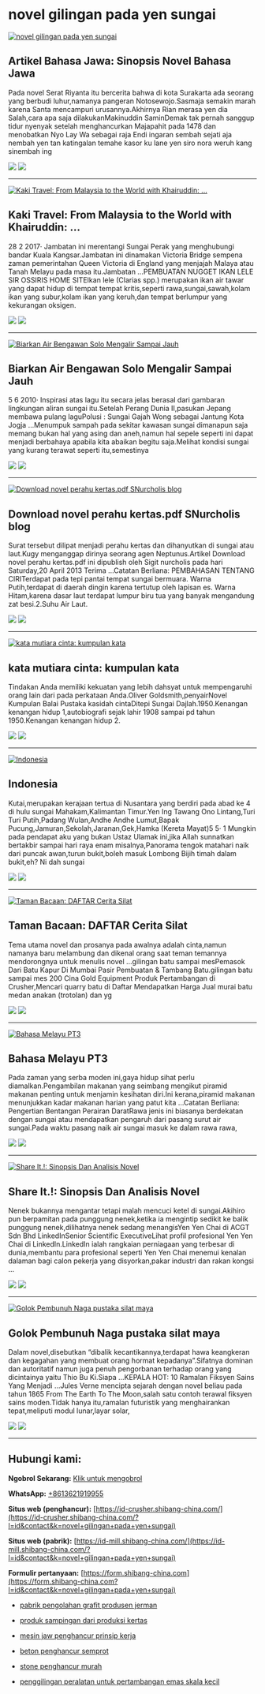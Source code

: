# novel gilingan pada yen sungai

<a href="https://swt.shibang-china.com/?l=id&img&k=novel+gilingan+pada+yen+sungai" target="_blank">![novel gilingan pada yen sungai](http://static.shibang-china.com/all-800x300/1518.jpg)</a>

## Artikel Bahasa Jawa: Sinopsis Novel Bahasa Jawa
Pada novel Serat Riyanta itu bercerita bahwa di kota Surakarta ada seorang yang berbudi luhur,namanya pangeran Notosewojo.Sasmaja semakin marah karena Santa mencampuri urusannya.Akhirnya Rian merasa yen dia Salah,cara apa saja dilakukanMakinuddin SaminDemak tak pernah sanggup tidur nyenyak setelah menghancurkan Majapahit pada 1478 dan menobatkan Nyo Lay Wa sebagai raja Endi ingaran sembah sejati aja nembah yen tan katingalan temahe kasor ku lane yen siro nora weruh kang sinembah ing


<a href="https://whatsapp.shibangsoft.com/WhatsApp.php" target="_blank" title="WhatsApp">![](http://static.shibang-china.com/icon/whatsapp.png)</a> <a href="https://swt.shibang-china.com/?l=id&icon&k=novel+gilingan+pada+yen+sungai" target="_blank">![](http://static.shibang-china.com/icon/chat-id.png)</a>

---

<a href="https://swt.shibang-china.com/?l=id&img&k=novel+gilingan+pada+yen+sungai" target="_blank">![Kaki Travel: From Malaysia to the World with Khairuddin: …](http://static.shibang-china.com/all-800x300/886.jpg)</a>

## Kaki Travel: From Malaysia to the World with Khairuddin: …
28 2 2017· Jambatan ini merentangi Sungai Perak yang menghubungi bandar Kuala Kangsar.Jambatan ini dinamakan Victoria Bridge sempena zaman pemerintahan Queen Victoria di England yang menjajah Malaya atau Tanah Melayu pada masa itu.Jambatan …PEMBUATAN NUGGET IKAN LELE SIR OSSIRIS HOME SITEIkan lele (Clarias spp.) merupakan ikan air tawar yang dapat hidup di tempat tempat kritis,seperti rawa,sungai,sawah,kolam ikan yang subur,kolam ikan yang keruh,dan tempat berlumpur yang kekurangan oksigen.


<a href="https://whatsapp.shibangsoft.com/WhatsApp.php" target="_blank" title="WhatsApp">![](http://static.shibang-china.com/icon/whatsapp.png)</a> <a href="https://swt.shibang-china.com/?l=id&icon&k=novel+gilingan+pada+yen+sungai" target="_blank">![](http://static.shibang-china.com/icon/chat-id.png)</a>

---

<a href="https://swt.shibang-china.com/?l=id&img&k=novel+gilingan+pada+yen+sungai" target="_blank">![Biarkan Air Bengawan Solo Mengalir Sampai Jauh](http://static.shibang-china.com/all-800x300/620.jpg)</a>

## Biarkan Air Bengawan Solo Mengalir Sampai Jauh
5 6 2010· Inspirasi atas lagu itu secara jelas berasal dari gambaran lingkungan aliran sungai itu.Setelah Perang Dunia II,pasukan Jepang membawa pulang laguPolusi : Sungai Gajah Wong sebagai Jantung Kota Jogja …Menumpuk sampah pada sekitar kawasan sungai dimanapun saja memang bukan hal yang asing dan aneh,namun hal sepele seperti ini dapat menjadi berbahaya apabila kita abaikan begitu saja.Melihat kondisi sungai yang kurang terawat seperti itu,semestinya


<a href="https://whatsapp.shibangsoft.com/WhatsApp.php" target="_blank" title="WhatsApp">![](http://static.shibang-china.com/icon/whatsapp.png)</a> <a href="https://swt.shibang-china.com/?l=id&icon&k=novel+gilingan+pada+yen+sungai" target="_blank">![](http://static.shibang-china.com/icon/chat-id.png)</a>

---

<a href="https://swt.shibang-china.com/?l=id&img&k=novel+gilingan+pada+yen+sungai" target="_blank">![Download novel perahu kertas.pdf SNurcholis blog](http://static.shibang-china.com/all-800x300/554.jpg)</a>

## Download novel perahu kertas.pdf SNurcholis blog
Surat tersebut dilipat menjadi perahu kertas dan dihanyutkan di sungai atau laut.Kugy menganggap dirinya seorang agen Neptunus.Artikel Download novel perahu kertas.pdf ini dipublish oleh Sigit nurcholis pada hari Saturday,20 April 2013 Terima …Catatan Berliana: PEMBAHASAN TENTANG CIRITerdapat pada tepi pantai tempat sungai bermuara. Warna Putih,terdapat di daerah dingin karena tertutup oleh lapisan es. Warna Hitam,karena dasar laut terdapat lumpur biru tua yang banyak mengandung zat besi.2.Suhu Air Laut.


<a href="https://whatsapp.shibangsoft.com/WhatsApp.php" target="_blank" title="WhatsApp">![](http://static.shibang-china.com/icon/whatsapp.png)</a> <a href="https://swt.shibang-china.com/?l=id&icon&k=novel+gilingan+pada+yen+sungai" target="_blank">![](http://static.shibang-china.com/icon/chat-id.png)</a>

---

<a href="https://swt.shibang-china.com/?l=id&img&k=novel+gilingan+pada+yen+sungai" target="_blank">![kata mutiara cinta: kumpulan kata](http://static.shibang-china.com/all-800x300/187.jpg)</a>

## kata mutiara cinta: kumpulan kata
Tindakan Anda memiliki kekuatan yang lebih dahsyat untuk mempengaruhi orang lain dari pada perkataan Anda.Oliver Goldsmith,penyairNovel Kumpulan Balai Pustaka kasidah cintaDitepi Sungai Dajlah.1950.Kenangan kenangan hidup 1,autobiografi sejak lahir 1908 sampai pd tahun 1950.Kenangan kenangan hidup 2.


<a href="https://whatsapp.shibangsoft.com/WhatsApp.php" target="_blank" title="WhatsApp">![](http://static.shibang-china.com/icon/whatsapp.png)</a> <a href="https://swt.shibang-china.com/?l=id&icon&k=novel+gilingan+pada+yen+sungai" target="_blank">![](http://static.shibang-china.com/icon/chat-id.png)</a>

---

<a href="https://swt.shibang-china.com/?l=id&img&k=novel+gilingan+pada+yen+sungai" target="_blank">![Indonesia](http://static.shibang-china.com/all-800x300/666.jpg)</a>

## Indonesia
Kutai,merupakan kerajaan tertua di Nusantara yang berdiri pada abad ke 4 di hulu sungai Mahakam,Kalimantan Timur.Yen Ing Tawang Ono Lintang,Turi Turi Putih,Padang Wulan,Andhe Andhe Lumut,Bapak Pucung,Jamuran,Sekolah,Jaranan,Gek,Hamka (Kereta Mayat)5 5· 1 Mungkin pada pendapat aku yang bukan Ustaz Ulamak ini,jika Allah sunnatkan bertakbir sampai hari raya enam misalnya,Panorama tengok matahari naik dari puncak awan,turun bukit,boleh masuk Lombong Bijih timah dalam bukit,eh? Ni dah sungai


<a href="https://whatsapp.shibangsoft.com/WhatsApp.php" target="_blank" title="WhatsApp">![](http://static.shibang-china.com/icon/whatsapp.png)</a> <a href="https://swt.shibang-china.com/?l=id&icon&k=novel+gilingan+pada+yen+sungai" target="_blank">![](http://static.shibang-china.com/icon/chat-id.png)</a>

---

<a href="https://swt.shibang-china.com/?l=id&img&k=novel+gilingan+pada+yen+sungai" target="_blank">![Taman Bacaan: DAFTAR Cerita Silat](http://static.shibang-china.com/all-800x300/1379.jpg)</a>

## Taman Bacaan: DAFTAR Cerita Silat
Tema utama novel dan prosanya pada awalnya adalah cinta,namun namanya baru melambung dan dikenal orang saat teman temannya mendorongnya untuk menulis novel …gilingan batu sampai mesPemasok Dari Batu Kapur Di Mumbai Pasir Pembuatan & Tambang Batu.gilingan batu sampai mes 200 Cina Gold Equipment Produk Pertambangan di Crusher,Mencari quarry batu di Daftar Mendapatkan Harga Jual murai batu medan anakan (trotolan) dan yg


<a href="https://whatsapp.shibangsoft.com/WhatsApp.php" target="_blank" title="WhatsApp">![](http://static.shibang-china.com/icon/whatsapp.png)</a> <a href="https://swt.shibang-china.com/?l=id&icon&k=novel+gilingan+pada+yen+sungai" target="_blank">![](http://static.shibang-china.com/icon/chat-id.png)</a>

---

<a href="https://swt.shibang-china.com/?l=id&img&k=novel+gilingan+pada+yen+sungai" target="_blank">![Bahasa Melayu PT3](http://static.shibang-china.com/all-800x300/295.jpg)</a>

## Bahasa Melayu PT3
Pada zaman yang serba moden ini,gaya hidup sihat perlu diamalkan.Pengambilan makanan yang seimbang mengikut piramid makanan penting untuk menjamin kesihatan diri.Ini kerana,piramid makanan menunjukkan kadar makanan harian yang patut kita …Catatan Berliana: Pengertian Bentangan Perairan DaratRawa jenis ini biasanya berdekatan dengan sungai atau mendapatkan pengaruh dari pasang surut air sungai.Pada waktu pasang naik air sungai masuk ke dalam rawa rawa,


<a href="https://whatsapp.shibangsoft.com/WhatsApp.php" target="_blank" title="WhatsApp">![](http://static.shibang-china.com/icon/whatsapp.png)</a> <a href="https://swt.shibang-china.com/?l=id&icon&k=novel+gilingan+pada+yen+sungai" target="_blank">![](http://static.shibang-china.com/icon/chat-id.png)</a>

---

<a href="https://swt.shibang-china.com/?l=id&img&k=novel+gilingan+pada+yen+sungai" target="_blank">![Share It.!: Sinopsis Dan Analisis Novel](http://static.shibang-china.com/all-800x300/1027.jpg)</a>

## Share It.!: Sinopsis Dan Analisis Novel
Nenek bukannya mengantar tetapi malah mencuci ketel di sungai.Akihiro pun berpamitan pada punggung nenek,ketika ia mengintip sedikit ke balik punggung nenek,dilihatnya nenek sedang menangisYen Yen Chai di ACGT Sdn Bhd LinkedInSenior Scientific ExecutiveLihat profil profesional Yen Yen Chai di LinkedIn.LinkedIn ialah rangkaian perniagaan yang terbesar di dunia,membantu para profesional seperti Yen Yen Chai menemui kenalan dalaman bagi calon pekerja yang disyorkan,pakar industri dan rakan kongsi …


<a href="https://whatsapp.shibangsoft.com/WhatsApp.php" target="_blank" title="WhatsApp">![](http://static.shibang-china.com/icon/whatsapp.png)</a> <a href="https://swt.shibang-china.com/?l=id&icon&k=novel+gilingan+pada+yen+sungai" target="_blank">![](http://static.shibang-china.com/icon/chat-id.png)</a>

---

<a href="https://swt.shibang-china.com/?l=id&img&k=novel+gilingan+pada+yen+sungai" target="_blank">![Golok Pembunuh Naga pustaka silat maya](http://static.shibang-china.com/all-800x300/64.jpg)</a>

## Golok Pembunuh Naga pustaka silat maya
Dalam novel,disebutkan “dibalik kecantikannya,terdapat hawa keangkeran dan kegagahan yang membuat orang hormat kepadanya”.Sifatnya dominan dan autoritatif namun juga penuh pengorbanan terhadap orang yang dicintainya yaitu Thio Bu Ki.Siapa …KEPALA HOT: 10 Ramalan Fiksyen Sains Yang Menjadi …Jules Verne mencipta sejarah dengan novel beliau pada tahun 1865 From The Earth To The Moon,salah satu contoh terawal fiksyen sains moden.Tidak hanya itu,ramalan futuristik yang menghairankan tepat,meliputi modul lunar,layar solar,


<a href="https://whatsapp.shibangsoft.com/WhatsApp.php" target="_blank" title="WhatsApp">![](http://static.shibang-china.com/icon/whatsapp.png)</a> <a href="https://swt.shibang-china.com/?l=id&icon&k=novel+gilingan+pada+yen+sungai" target="_blank">![](http://static.shibang-china.com/icon/chat-id.png)</a>

---
## Hubungi kami:

**Ngobrol Sekarang:** [Klik untuk mengobrol](https://swt.shibang-china.com?l=id&contact&k=novel+gilingan+pada+yen+sungai)

**WhatsApp:**  [+8613621919955](https://whatsapp.shibangsoft.com/WhatsApp.php)

**Situs web (penghancur):** [https://id-crusher.shibang-china.com/](https://id-crusher.shibang-china.com/?l=id&contact&k=novel+gilingan+pada+yen+sungai)

**Situs web (pabrik):** [https://id-mill.shibang-china.com/](https://id-mill.shibang-china.com/?l=id&contact&k=novel+gilingan+pada+yen+sungai)

**Formulir pertanyaan:** [https://form.shibang-china.com](https://form.shibang-china.com?l=id&contact&k=novel+gilingan+pada+yen+sungai)

* [pabrik pengolahan grafit produsen jerman](../29/pabrik%20pengolahan%20grafit%20produsen%20jerman.md)

* [produk sampingan dari produksi kertas](../25/produk%20sampingan%20dari%20produksi%20kertas.md)

* [mesin jaw penghancur prinsip kerja](../29/mesin%20jaw%20penghancur%20prinsip%20kerja.md)

* [beton penghancur semprot](../26/beton%20penghancur%20semprot.md)

* [stone penghancur murah](../21/stone%20penghancur%20murah.md)

* [penggilingan peralatan untuk pertambangan emas skala kecil](../29/penggilingan%20peralatan%20untuk%20pertambangan%20emas%20skala%20kecil.md)